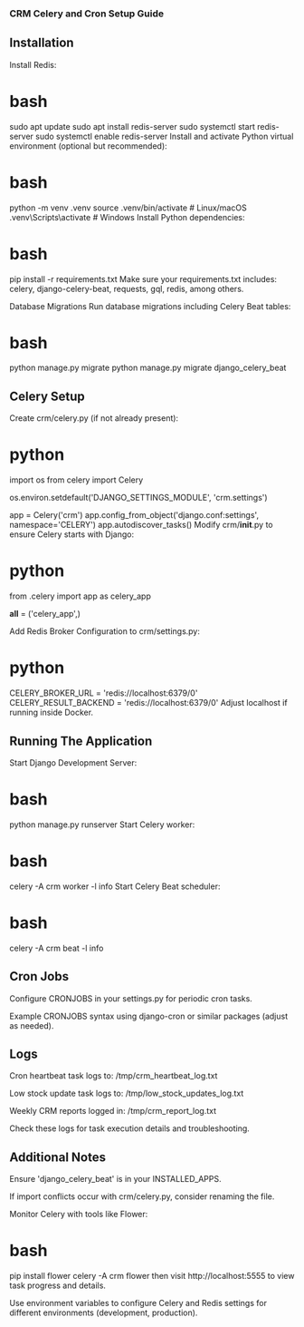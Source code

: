 ### CRM Celery and Cron Setup Guide

## Installation
Install Redis:

# bash
sudo apt update
sudo apt install redis-server
sudo systemctl start redis-server
sudo systemctl enable redis-server
Install and activate Python virtual environment (optional but recommended):

# bash
python -m venv .venv
source .venv/bin/activate  # Linux/macOS
.venv\Scripts\activate     # Windows
Install Python dependencies:

# bash
pip install -r requirements.txt
Make sure your requirements.txt includes:
celery, django-celery-beat, requests, gql, redis, among others.

Database Migrations
Run database migrations including Celery Beat tables:

# bash
python manage.py migrate
python manage.py migrate django_celery_beat

## Celery Setup
Create crm/celery.py (if not already present):

# python
import os
from celery import Celery

os.environ.setdefault('DJANGO_SETTINGS_MODULE', 'crm.settings')

app = Celery('crm')
app.config_from_object('django.conf:settings', namespace='CELERY')
app.autodiscover_tasks()
Modify crm/__init__.py to ensure Celery starts with Django:

# python
from .celery import app as celery_app

__all__ = ('celery_app',)

Add Redis Broker Configuration to crm/settings.py:

# python
CELERY_BROKER_URL = 'redis://localhost:6379/0'
CELERY_RESULT_BACKEND = 'redis://localhost:6379/0'
Adjust localhost if running inside Docker.

## Running The Application
Start Django Development Server:

# bash
python manage.py runserver
Start Celery worker:

# bash
celery -A crm worker -l info
Start Celery Beat scheduler:

# bash
celery -A crm beat -l info

## Cron Jobs
Configure CRONJOBS in your settings.py for periodic cron tasks.

Example CRONJOBS syntax using django-cron or similar packages (adjust as needed).

## Logs
Cron heartbeat task logs to: /tmp/crm_heartbeat_log.txt

Low stock update task logs to: /tmp/low_stock_updates_log.txt

Weekly CRM reports logged in: /tmp/crm_report_log.txt

Check these logs for task execution details and troubleshooting.

## Additional Notes
Ensure 'django_celery_beat' is in your INSTALLED_APPS.

If import conflicts occur with crm/celery.py, consider renaming the file.

Monitor Celery with tools like Flower:

# bash
pip install flower
celery -A crm flower
then visit http://localhost:5555 to view task progress and details.

Use environment variables to configure Celery and Redis settings for different environments (development, production).